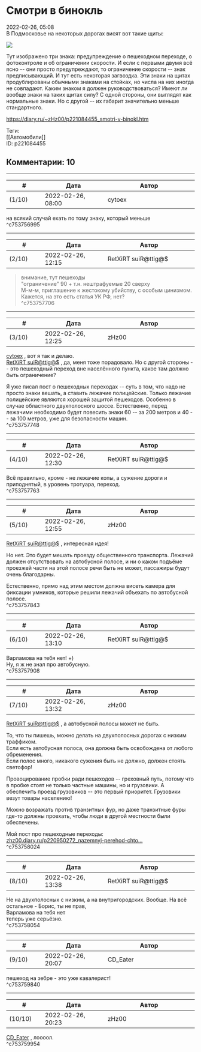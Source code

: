Смотри в бинокль
================

  
2022-02-26, 05:08  
 В Подмосковье на некоторых дорогах висят вот такие щиты:   
   
   [![](https://b.radikal.ru/b11/2202/73/fcd9258d3a8dt.jpg)](https://b.radikal.ru/b11/2202/73/fcd9258d3a8d.jpg)     
   
 Тут изображено три знака: предупреждение о пешеходном переходе, о фотоконтроле и об ограничении скорости. И если с первыми двумя всё ясно -- они просто предупреждают, то ограничение скорости -- знак предписывающий. И тут есть некоторая загвоздка. Эти знаки на щитах продублированы обычными знаками на стойках, но числа на них иногда не совпадают. Каким знаком я должен руководствоваться? Имеют ли вообще знаки на таких щитах силу? С одной стороны, они выглядят как нормальные знаки. Но с другой -- их габарит значительно меньше стандартного.   
  
<https://diary.ru/~zHz00/p221084455_smotri-v-binokl.htm>  
  
Теги:  
[[Автомобили]]  
ID: p221084455  


Комментарии: 10
---------------

  


---



|         #         |              Дата              |                     Автор                     |           ID           |
| --- | --- | --- | --- |
| (1/10) | 2022-02-26, 08:00 | cytoex | c753756995 |

  
 на всякий случай ехать по тому знаку, который меньше   
 ^c753756995

---



|         #         |              Дата              |                     Автор                     |           ID           |
| --- | --- | --- | --- |
| (2/10) | 2022-02-26, 12:15 | RetXiRT suiR@ttig@$ | c753757706 |

  
  >внимание, тут пешеходы   
 >"ограничение" 90 + т.н. нештрафуемые 20 сверху   
 М-м-м, приглашение к жестокому убийству, с особым цинизмом. Кажется, на это есть статья УК РФ, нет?    
 ^c753757706

---



|         #         |              Дата              |                     Автор                     |           ID           |
| --- | --- | --- | --- |
| (3/10) | 2022-02-26, 12:25 | zHz00 | c753757748 |

  
  [cytoex](https://citoex.diary.ru "Только это красиво и только в этом есть смысл")  , вот я так и делаю.   
  [RetXiRT suiR@ttig@$](https://Hellspawn.diary.ru "Atomicautionuclear")  , да, меня тоже порадовало. Но с другой стороны -- это пешеходный переход вне населённого пункта, какое там должно быть ограничение?   
   
 Я уже писал пост о пешеходных переходах -- суть в том, что надо не просто знаки вешать, а ставить лежачие полицейские. Только лежачие полицейские являются хорошей защитой пешеходов. Особенно в случае областного двухполосного шоссе. Естественно, перед лежачими необходимо будет повесить знаки 60 -- за 200 метров и 40 -- за 100 метров, уже для безопасности машин.   
 ^c753757748

---



|         #         |              Дата              |                     Автор                     |           ID           |
| --- | --- | --- | --- |
| (4/10) | 2022-02-26, 12:30 | RetXiRT suiR@ttig@$ | c753757763 |

  
  Всё правильно, кроме - не лежачие копы, а сужение дороги и приподнятый, в уровень тротуара, переход.    
 ^c753757763

---



|         #         |              Дата              |                     Автор                     |           ID           |
| --- | --- | --- | --- |
| (5/10) | 2022-02-26, 12:55 | zHz00 | c753757843 |

  
  [RetXiRT suiR@ttig@$](https://Hellspawn.diary.ru "Atomicautionuclear")  , интересная идея!   
   
 Но нет. Это будет мешать проезду общественного транспорта. Лежачий должен отсутствовать на автобусной полосе, и ни о каком подъёме проезжей части на этой полосе речи быть не может, пассажиры будут очень благодарны.   
   
 Естественно, прямо над этим местом должна висеть камера для фиксации умников, которые решили лежачий объехать по автобусной полосе.   
 ^c753757843

---



|         #         |              Дата              |                     Автор                     |           ID           |
| --- | --- | --- | --- |
| (6/10) | 2022-02-26, 13:10 | RetXiRT suiR@ttig@$ | c753757908 |

  
  Варламова на тебя нет! +)   
 Ну, я ж не знал про автобусную.    
 ^c753757908

---



|         #         |              Дата              |                     Автор                     |           ID           |
| --- | --- | --- | --- |
| (7/10) | 2022-02-26, 13:32 | zHz00 | c753758024 |

  
  [RetXiRT suiR@ttig@$](https://Hellspawn.diary.ru "Atomicautionuclear")  , а автобусной полосы может не быть.   
   
 То, что ты пишешь, можно делать на двухполосных дорогах с низким траффиком.   
 Если есть автобусная полоса, она должна быть освобождена от любого обременения.   
 Если полос много, никакого сужения быть не должно, должен стоять светофор!   
   
 Провоцирование пробки ради пешеходов -- греховный путь, потому что в пробке стоят не только частные машины, но и грузовики. А обеспечить проезд грузовиков -- это первый приоритет. Грузовики везут товары населению!   
   
 Можно возражать против транзитных фур, но даже транзитные фуры где-то должны проехать, чтобы люди в другой местности были обеспечены.   
   
 Мой пост про пешеходные переходы:  [zhz00.diary.ru/p220950272\_nazemnyj-perehod-chto...](Наземный%20переход%20что%20придумали,%20чтобы%20не%20давить%20пешеходов)    
 ^c753758024

---



|         #         |              Дата              |                     Автор                     |           ID           |
| --- | --- | --- | --- |
| (8/10) | 2022-02-26, 13:38 | RetXiRT suiR@ttig@$ | c753758054 |

  
  Не на двухполосных с низким, а на внутригородских. Вообще. На всё остальное - Борис, ты не прав,   
  Варламова на тебя нет    
 теперь уже серьёзно.    
 ^c753758054

---



|         #         |              Дата              |                     Автор                     |           ID           |
| --- | --- | --- | --- |
| (9/10) | 2022-02-26, 20:07 | CD\_Eater | c753759840 |

  
 пешеход на зебре - это уже кавалерист!   
 ^c753759840

---



|         #         |              Дата              |                     Автор                     |           ID           |
| --- | --- | --- | --- |
| (10/10) | 2022-02-26, 20:23 | zHz00 | c753759954 |

  
  [CD\_Eater](https://cd-eater.diary.ru "Записки ДискоЕда")  , лоооол.   
 ^c753759954